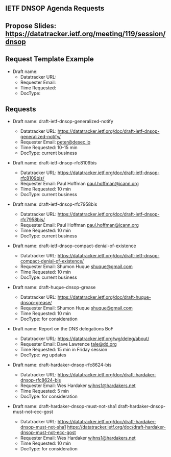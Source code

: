 ## IETF DNSOP Agenda Requests

## Propose Slides: https://datatracker.ietf.org/meeting/119/session/dnsop

## Request Template Example

*   Draft name:
    - Datatracker URL:
    - Requester Email:
    - Time Requested:
    - DocType:

## Requests

*   Draft name: draft-ietf-dnsop-generalized-notify
    - Datatracker URL: https://datatracker.ietf.org/doc/draft-ietf-dnsop-generalized-notify/
    - Requester Email: peter@desec.io
    - Time Requested: 10-15 min
    - DocType: current business

*   Draft name: draft-ietf-dnsop-rfc8109bis
    - Datatracker URL: https://datatracker.ietf.org/doc/draft-ietf-dnsop-rfc8109bis/
    - Requester Email: Paul Hoffman <paul.hoffman@icann.org>
    - Time Requested: 10 min
    - DocType: current business

*   Draft name: draft-ietf-dnsop-rfc7958bis
    - Datatracker URL: https://datatracker.ietf.org/doc/draft-ietf-dnsop-rfc7958bis/
    - Requester Email: Paul Hoffman <paul.hoffman@icann.org>
    - Time Requested: 10 min
    - DocType: current business

*   Draft name: draft-ietf-dnsop-compact-denial-of-existence
    - Datatracker URL: https://datatracker.ietf.org/doc/draft-ietf-dnsop-compact-denial-of-existence/
    - Requester Email: Shumon Huque <shuque@gmail.com>
    - Time Requested: 10 min
    - DocType: current business

*   Draft name: draft-huque-dnsop-grease
    - Datatracker URL: https://datatracker.ietf.org/doc/draft-huque-dnsop-grease/
    - Requester Email: Shumon Huque <shuque@gmail.com>
    - Time Requested: 10 min
    - DocType: for consideration

*   Draft name: Report on the DNS delegations BoF
    - Datatracker URL: https://datatracker.ietf.org/wg/deleg/about/
    - Requester Email: Dave Lawrence <tale@dd.org>
    - Time Requested: 15 min in Friday session
    - DocType: wg updates

*   Draft name: draft-hardaker-dnsop-rfc8624-bis
    - Datatracker URL: https://datatracker.ietf.org/doc/draft-hardaker-dnsop-rfc8624-bis
    - Requester Email: Wes Hardaker <wjhns1@hardakers.net>
    - Time Requested: 5 min
    - DocType: for consideration

*   Draft name: draft-hardaker-dnsop-must-not-sha1 draft-hardaker-dnsop-must-not-ecc-gost
    - Datatracker URL: https://datatracker.ietf.org/doc/draft-hardaker-dnsop-must-not-sha1  https://datatracker.ietf.org/doc/draft-hardaker-dnsop-must-not-ecc-gost
    - Requester Email: Wes Hardaker <wjhns1@hardakers.net>
    - Time Requested: 10 min
    - DocType: for consideration

